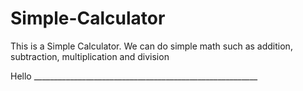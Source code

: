 # Simple-Calculator
This is a Simple Calculator. We can do simple math such as addition, subtraction, multiplication and division

Hello ________________________________________________________
